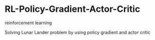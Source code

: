 # RL-Policy-Gradient-Actor-Critic
reinforcement learning

Solving Lunar Lander problem by using policy gradient and actor critic

